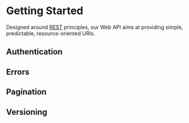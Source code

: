 # Getting Started

Designed around [REST](https://en.wikipedia.org/wiki/Representational_state_transfer) principles,
our Web API aims at providing simple, predictable, resource-oriented URIs.

## Authentication

## Errors

## Pagination

## Versioning
